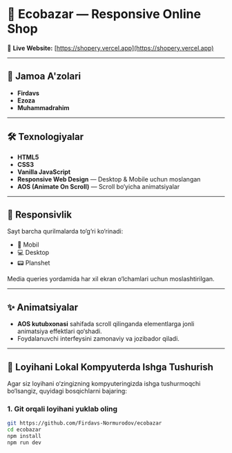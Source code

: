# 🌿 Ecobazar — Responsive Online Shop

🔗 **Live Website:** [https://shopery.vercel.app](https://shopery.vercel.app)

---

## 👥 Jamoa A'zolari

- **Firdavs**
- **Ezoza**
- **Muhammadrahim**

---

## 🛠 Texnologiyalar

- **HTML5**
- **CSS3**
- **Vanilla JavaScript**
- **Responsive Web Design** — Desktop & Mobile uchun moslangan
- **AOS (Animate On Scroll)** — Scroll bo‘yicha animatsiyalar

---

## 📱 Responsivlik

Sayt barcha qurilmalarda to‘g‘ri ko‘rinadi:

- 📱 Mobil
- 💻 Desktop
- 📟 Planshet

Media queries yordamida har xil ekran o‘lchamlari uchun moslashtirilgan.

---

## ✨ Animatsiyalar

- **AOS kutubxonasi** sahifada scroll qilinganda elementlarga jonli animatsiya effektlari qo‘shadi.
- Foydalanuvchi interfeysini zamonaviy va jozibador qiladi.

---

## 🚀 Loyihani Lokal Kompyuterda Ishga Tushurish

Agar siz loyihani o‘zingizning kompyuteringizda ishga tushurmoqchi bo‘lsangiz, quyidagi bosqichlarni bajaring:

### 1. Git orqali loyihani yuklab oling

```bash
git https://github.com/Firdavs-Normurodov/ecobazar
cd ecobazar
npm install
npm run dev

```
